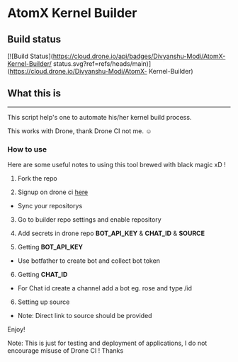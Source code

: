 # AtomX Kernel Builder

## Build status ##
[![Build
Status](https://cloud.drone.io/api/badges/Divyanshu-Modi/AtomX-Kernel-Builder/
status.svg?ref=refs/heads/main)](https://cloud.drone.io/Divyanshu-Modi/AtomX-
Kernel-Builder)

## What this is ##
---------------------------------------------------------------------
This script help's one to automate his/her kernel build process.

This works with Drone, thank Drone CI not me. ☺️

### How to use ###

Here are some useful notes to using this tool brewed with black magic xD !

1. Fork the repo

2. Signup on drone ci [here](https://cloud.drone.io)
- Sync your repositorys

3. Go to builder repo settings and enable repository

4. Add secrets in drone repo **BOT_API_KEY** & **CHAT_ID** & **SOURCE**

5. Getting **BOT_API_KEY**
- Use botfather to create bot and collect bot token

6. Getting **CHAT_ID**
- For Chat id create a channel add a bot eg. rose and type /id

6. Setting up source
- Note: Direct link to source should be provided

Enjoy!

Note: This is just for testing and deployment of applications, I do not
encourage misuse of Drone CI ! Thanks
